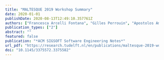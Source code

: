 ```yaml
---
title: "MALTESQUE 2019 Workshop Summary"
date: 2020-01-01
publishDate: 2020-08-13T12:49:10.357761Z
authors: ["Francesca Arcelli Fontana", "Gilles Perrouin", "Apostolos Ampatzoglou", "Mathieu Archer", "Bartosz Walter", "Maxime Cordy", "Fabio Palomba", admin]
publication_types: ["2"]
abstract: ""
featured: false
publication: "*ACM SIGSOFT Software Engineering Notes*"
url_pdf: "https://research.tudelft.nl/en/publications/maltesque-2019-workshop-summary"
doi: "10.1145/3375572.3375582"
---
```

